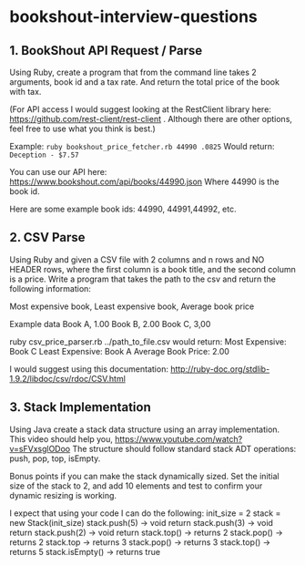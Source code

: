 # bookshout-interview-questions

## 1. BookShout API Request / Parse
Using Ruby, create a program that from the command line takes 2 arguments, book id and a tax rate. And return the total price of the book with tax.

(For API access I would suggest looking at the RestClient library here: https://github.com/rest-client/rest-client . Although there are other options, feel free to use what you think is best.)

Example:
```ruby bookshout_price_fetcher.rb 44990 .0825```
Would return:
```Deception - $7.57```

You can use our API here:
https://www.bookshout.com/api/books/44990.json
Where 44990 is the book id.

Here are some example book ids: 44990, 44991,44992, etc.

## 2. CSV Parse
Using Ruby and given a CSV file with 2 columns and n rows and NO HEADER rows, where the first column is a book title, and the second column is a price. Write a program that takes the path to the csv and return the following information:

Most expensive book,
Least expensive book,
Average book price

Example data
Book A, 1.00
Book B, 2.00
Book C, 3,00

ruby csv_price_parser.rb ../path_to_file.csv
would return:
Most Expensive: Book C
Least Expensive: Book A
Average Book Price: 2.00

I would suggest using this documentation: http://ruby-doc.org/stdlib-1.9.2/libdoc/csv/rdoc/CSV.html

## 3. Stack Implementation
Using Java create a stack data structure using an array implementation. This video should help you, https://www.youtube.com/watch?v=sFVxsglODoo
The structure should follow standard stack ADT operations: push, pop, top, isEmpty. 

Bonus points if you can make the stack dynamically sized. Set the initial size of the stack to 2, and add 10 elements and test to confirm your dynamic resizing is working.

I expect that using your code I can do the following:
init_size = 2
stack = new Stack(init_size)
stack.push(5) -> void return
stack.push(3) -> void return
stack.push(2) -> void return
stack.top() -> returns 2
stack.pop() -> returns 2
stack.top -> returns 3
stack.pop() -> returns 3
stack.top() -> returns 5
stack.isEmpty() -> returns true
